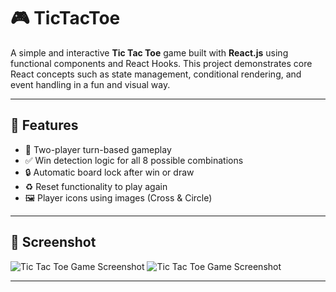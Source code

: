 # 🎮 TicTacToe

A simple and interactive **Tic Tac Toe** game built with **React.js** using functional components and React Hooks. This project demonstrates core React concepts such as state management, conditional rendering, and event handling in a fun and visual way.

---

## 🚀 Features

- 🔄 Two-player turn-based gameplay  
- ✅ Win detection logic for all 8 possible combinations  
- 🔒 Automatic board lock after win or draw  
- ♻️ Reset functionality to play again  
- 🖼️ Player icons using images (Cross & Circle)  

---

## 📸 Screenshot
![Tic Tac Toe Game Screenshot](Assets/Preview1.png)
![Tic Tac Toe Game Screenshot](Assets/Preview2.png)

---

